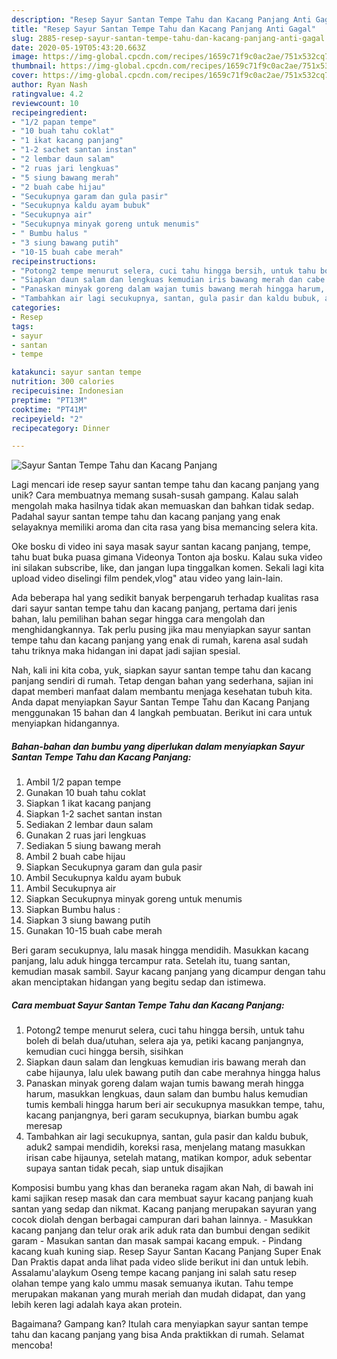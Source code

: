 ```yaml
---
description: "Resep Sayur Santan Tempe Tahu dan Kacang Panjang Anti Gagal"
title: "Resep Sayur Santan Tempe Tahu dan Kacang Panjang Anti Gagal"
slug: 2885-resep-sayur-santan-tempe-tahu-dan-kacang-panjang-anti-gagal
date: 2020-05-19T05:43:20.663Z
image: https://img-global.cpcdn.com/recipes/1659c71f9c0ac2ae/751x532cq70/sayur-santan-tempe-tahu-dan-kacang-panjang-foto-resep-utama.jpg
thumbnail: https://img-global.cpcdn.com/recipes/1659c71f9c0ac2ae/751x532cq70/sayur-santan-tempe-tahu-dan-kacang-panjang-foto-resep-utama.jpg
cover: https://img-global.cpcdn.com/recipes/1659c71f9c0ac2ae/751x532cq70/sayur-santan-tempe-tahu-dan-kacang-panjang-foto-resep-utama.jpg
author: Ryan Nash
ratingvalue: 4.2
reviewcount: 10
recipeingredient:
- "1/2 papan tempe"
- "10 buah tahu coklat"
- "1 ikat kacang panjang"
- "1-2 sachet santan instan"
- "2 lembar daun salam"
- "2 ruas jari lengkuas"
- "5 siung bawang merah"
- "2 buah cabe hijau"
- "Secukupnya garam dan gula pasir"
- "Secukupnya kaldu ayam bubuk"
- "Secukupnya air"
- "Secukupnya minyak goreng untuk menumis"
- " Bumbu halus "
- "3 siung bawang putih"
- "10-15 buah cabe merah"
recipeinstructions:
- "Potong2 tempe menurut selera, cuci tahu hingga bersih, untuk tahu boleh di belah dua/utuhan, selera aja ya, petiki kacang panjangnya, kemudian cuci hingga bersih, sisihkan"
- "Siapkan daun salam dan lengkuas kemudian iris bawang merah dan cabe hijaunya, lalu ulek bawang putih dan cabe merahnya hingga halus"
- "Panaskan minyak goreng dalam wajan tumis bawang merah hingga harum, masukkan lengkuas, daun salam dan bumbu halus kemudian tumis kembali hingga harum beri air secukupnya masukkan tempe, tahu, kacang panjangnya, beri garam secukupnya, biarkan bumbu agak meresap"
- "Tambahkan air lagi secukupnya, santan, gula pasir dan kaldu bubuk, aduk2 sampai mendidih, koreksi rasa, menjelang matang masukkan irisan cabe hijaunya, setelah matang, matikan kompor, aduk sebentar supaya santan tidak pecah, siap untuk disajikan"
categories:
- Resep
tags:
- sayur
- santan
- tempe

katakunci: sayur santan tempe 
nutrition: 300 calories
recipecuisine: Indonesian
preptime: "PT13M"
cooktime: "PT41M"
recipeyield: "2"
recipecategory: Dinner

---
```



![Sayur Santan Tempe Tahu dan Kacang Panjang](https://img-global.cpcdn.com/recipes/1659c71f9c0ac2ae/751x532cq70/sayur-santan-tempe-tahu-dan-kacang-panjang-foto-resep-utama.jpg)

Lagi mencari ide resep sayur santan tempe tahu dan kacang panjang yang unik? Cara membuatnya memang susah-susah gampang. Kalau salah mengolah maka hasilnya tidak akan memuaskan dan bahkan tidak sedap. Padahal sayur santan tempe tahu dan kacang panjang yang enak selayaknya memiliki aroma dan cita rasa yang bisa memancing selera kita.

Oke bosku di video ini saya masak sayur santan kacang panjang, tempe, tahu buat buka puasa gimana Videonya Tonton aja bosku. Kalau suka video ini silakan subscribe, like, dan jangan lupa tinggalkan komen. Sekali lagi kita upload video diselingi film pendek,vlog&#34; atau video yang lain-lain.

Ada beberapa hal yang sedikit banyak berpengaruh terhadap kualitas rasa dari sayur santan tempe tahu dan kacang panjang, pertama dari jenis bahan, lalu pemilihan bahan segar hingga cara mengolah dan menghidangkannya. Tak perlu pusing jika mau menyiapkan sayur santan tempe tahu dan kacang panjang yang enak di rumah, karena asal sudah tahu triknya maka hidangan ini dapat jadi sajian spesial.


Nah, kali ini kita coba, yuk, siapkan sayur santan tempe tahu dan kacang panjang sendiri di rumah. Tetap dengan bahan yang sederhana, sajian ini dapat memberi manfaat dalam membantu menjaga kesehatan tubuh kita. Anda dapat menyiapkan Sayur Santan Tempe Tahu dan Kacang Panjang menggunakan 15 bahan dan 4 langkah pembuatan. Berikut ini cara untuk menyiapkan hidangannya.

<!--inarticleads1-->

##### Bahan-bahan dan bumbu yang diperlukan dalam menyiapkan Sayur Santan Tempe Tahu dan Kacang Panjang:

1. Ambil 1/2 papan tempe
1. Gunakan 10 buah tahu coklat
1. Siapkan 1 ikat kacang panjang
1. Siapkan 1-2 sachet santan instan
1. Sediakan 2 lembar daun salam
1. Gunakan 2 ruas jari lengkuas
1. Sediakan 5 siung bawang merah
1. Ambil 2 buah cabe hijau
1. Siapkan Secukupnya garam dan gula pasir
1. Ambil Secukupnya kaldu ayam bubuk
1. Ambil Secukupnya air
1. Siapkan Secukupnya minyak goreng untuk menumis
1. Siapkan  Bumbu halus :
1. Siapkan 3 siung bawang putih
1. Gunakan 10-15 buah cabe merah


Beri garam secukupnya, lalu masak hingga mendidih. Masukkan kacang panjang, lalu aduk hingga tercampur rata. Setelah itu, tuang santan, kemudian masak sambil. Sayur kacang panjang yang dicampur dengan tahu akan menciptakan hidangan yang begitu sedap dan istimewa. 

<!--inarticleads2-->

##### Cara membuat Sayur Santan Tempe Tahu dan Kacang Panjang:

1. Potong2 tempe menurut selera, cuci tahu hingga bersih, untuk tahu boleh di belah dua/utuhan, selera aja ya, petiki kacang panjangnya, kemudian cuci hingga bersih, sisihkan
1. Siapkan daun salam dan lengkuas kemudian iris bawang merah dan cabe hijaunya, lalu ulek bawang putih dan cabe merahnya hingga halus
1. Panaskan minyak goreng dalam wajan tumis bawang merah hingga harum, masukkan lengkuas, daun salam dan bumbu halus kemudian tumis kembali hingga harum beri air secukupnya masukkan tempe, tahu, kacang panjangnya, beri garam secukupnya, biarkan bumbu agak meresap
1. Tambahkan air lagi secukupnya, santan, gula pasir dan kaldu bubuk, aduk2 sampai mendidih, koreksi rasa, menjelang matang masukkan irisan cabe hijaunya, setelah matang, matikan kompor, aduk sebentar supaya santan tidak pecah, siap untuk disajikan


Komposisi bumbu yang khas dan beraneka ragam akan Nah, di bawah ini kami sajikan resep masak dan cara membuat sayur kacang panjang kuah santan yang sedap dan nikmat. Kacang panjang merupakan sayuran yang cocok diolah dengan berbagai campuran dari bahan lainnya. - Masukkan kacang panjang dan telur orak arik aduk rata dan bumbui dengan sedikit garam - Masukan santan dan masak sampai kacang empuk. - Pindang kacang kuah kuning siap. Resep Sayur Santan Kacang Panjang Super Enak Dan Praktis dapat anda lihat pada video slide berikut ini dan untuk lebih. Assalamu&#39;alaykum Oseng tempe kacang panjang ini salah satu resep olahan tempe yang kalo ummu masak semuanya ikutan. Tahu tempe merupakan makanan yang murah meriah dan mudah didapat, dan yang lebih keren lagi adalah kaya akan protein. 

Bagaimana? Gampang kan? Itulah cara menyiapkan sayur santan tempe tahu dan kacang panjang yang bisa Anda praktikkan di rumah. Selamat mencoba!
